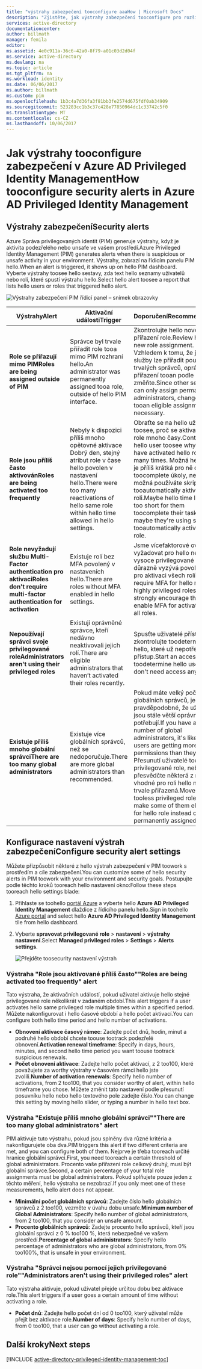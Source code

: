 ```yaml
---
title: "výstrahy zabezpečení tooconfigure aaaHow | Microsoft Docs"
description: "Zjistěte, jak výstrahy zabezpečení tooconfigure pro rozšíření Azure Privileged Identity Management."
services: active-directory
documentationcenter: 
author: billmath
manager: femila
editor: 
ms.assetid: 4e0c911a-36c6-42a0-8f79-a01c03d2d04f
ms.service: active-directory
ms.devlang: na
ms.topic: article
ms.tgt_pltfrm: na
ms.workload: identity
ms.date: 06/06/2017
ms.author: billmath
ms.custom: pim
ms.openlocfilehash: 1b3c4a7d36fa3f81bb3fe2574d675fdf0ab34909
ms.sourcegitcommit: 523283cc1b3c37c428e77850964dc1c33742c5f0
ms.translationtype: MT
ms.contentlocale: cs-CZ
ms.lasthandoff: 10/06/2017
---
```

# <a name="how-tooconfigure-security-alerts-in-azure-ad-privileged-identity-management"></a><span data-ttu-id="6c4c2-103">Jak výstrahy tooconfigure zabezpečení v Azure AD Privileged Identity Management</span><span class="sxs-lookup"><span data-stu-id="6c4c2-103">How tooconfigure security alerts in Azure AD Privileged Identity Management</span></span>
## <a name="security-alerts"></a><span data-ttu-id="6c4c2-104">Výstrahy zabezpečení</span><span class="sxs-lookup"><span data-stu-id="6c4c2-104">Security alerts</span></span>
<span data-ttu-id="6c4c2-105">Azure Správa privilegovaných identit (PIM) generuje výstrahy, když je aktivita podezřelého nebo unsafe ve vašem prostředí.</span><span class="sxs-lookup"><span data-stu-id="6c4c2-105">Azure Privileged Identity Management (PIM) generates alerts when there is suspicious or unsafe activity in your environment.</span></span> <span data-ttu-id="6c4c2-106">Výstrahy, zobrazí na řídicím panelu PIM hello.</span><span class="sxs-lookup"><span data-stu-id="6c4c2-106">When an alert is triggered, it shows up on hello PIM dashboard.</span></span> <span data-ttu-id="6c4c2-107">Vyberte výstrahy toosee hello sestavy, zda text hello seznamy uživatelů nebo rolí, které spustí výstrahu hello.</span><span class="sxs-lookup"><span data-stu-id="6c4c2-107">Select hello alert toosee a report that lists hello users or roles that triggered hello alert.</span></span>

![Výstrahy zabezpečení PIM řídicí panel – snímek obrazovky][1]

| <span data-ttu-id="6c4c2-109">Výstrahy</span><span class="sxs-lookup"><span data-stu-id="6c4c2-109">Alert</span></span> | <span data-ttu-id="6c4c2-110">Aktivační události</span><span class="sxs-lookup"><span data-stu-id="6c4c2-110">Trigger</span></span> | <span data-ttu-id="6c4c2-111">Doporučení</span><span class="sxs-lookup"><span data-stu-id="6c4c2-111">Recommendation</span></span> |
| --- | --- | --- |
| <span data-ttu-id="6c4c2-112">**Role se přiřazují mimo PIM**</span><span class="sxs-lookup"><span data-stu-id="6c4c2-112">**Roles are being assigned outside of PIM**</span></span> |<span data-ttu-id="6c4c2-113">Správce byl trvale přiřadit role tooa mimo PIM rozhraní hello.</span><span class="sxs-lookup"><span data-stu-id="6c4c2-113">An administrator was permanently assigned tooa role, outside of hello PIM interface.</span></span> |<span data-ttu-id="6c4c2-114">Zkontrolujte hello nové přiřazení role.</span><span class="sxs-lookup"><span data-stu-id="6c4c2-114">Review hello new role assignment.</span></span> <span data-ttu-id="6c4c2-115">Vzhledem k tomu, že jiné služby lze přiřadit pouze trvalých správců, oprávněné přiřazení tooan podle potřeby změňte.</span><span class="sxs-lookup"><span data-stu-id="6c4c2-115">Since other services can only assign permanent administrators, change it tooan eligible assignment if necessary.</span></span> |
| <span data-ttu-id="6c4c2-116">**Role jsou příliš často aktivován**</span><span class="sxs-lookup"><span data-stu-id="6c4c2-116">**Roles are being activated too frequently**</span></span> |<span data-ttu-id="6c4c2-117">Nebyly k dispozici příliš mnoho opětovné aktivace Dobrý den, stejný atribut role v čase hello povolen v nastavení hello.</span><span class="sxs-lookup"><span data-stu-id="6c4c2-117">There were too many reactivations of hello same role within hello time allowed in hello settings.</span></span> |<span data-ttu-id="6c4c2-118">Obraťte se na hello uživatele toosee, proč se aktivaci hello role mnoho časy.</span><span class="sxs-lookup"><span data-stu-id="6c4c2-118">Contact hello user toosee why they have activated hello role so many times.</span></span> <span data-ttu-id="6c4c2-119">Možná hello času je příliš krátká pro ně omezení toocomplete úkoly, nebo možná používáte skriptů tooautomatically aktivovat roli.</span><span class="sxs-lookup"><span data-stu-id="6c4c2-119">Maybe hello time limit is too short for them toocomplete their tasks, or maybe they're using scripts tooautomatically activate a role.</span></span> |
| <span data-ttu-id="6c4c2-120">**Role nevyžadují službu Multi-Factor authentication pro aktivaci**</span><span class="sxs-lookup"><span data-stu-id="6c4c2-120">**Roles don't require multi-factor authentication for activation**</span></span> |<span data-ttu-id="6c4c2-121">Existuje rolí bez MFA povolený v nastaveních hello.</span><span class="sxs-lookup"><span data-stu-id="6c4c2-121">There are roles without MFA enabled in hello settings.</span></span> |<span data-ttu-id="6c4c2-122">Jsme vícefaktorové ověřování vyžadovat pro hello nejvíce vysoce privilegované role, ale důrazně vyzývá povolit MFA pro aktivaci všech rolí.</span><span class="sxs-lookup"><span data-stu-id="6c4c2-122">We require MFA for hello most highly privileged roles, but strongly encourage that you enable MFA for activation of all roles.</span></span> |
| <span data-ttu-id="6c4c2-123">**Nepoužívají správci svoje privilegované role**</span><span class="sxs-lookup"><span data-stu-id="6c4c2-123">**Administrators aren't using their privileged roles**</span></span> |<span data-ttu-id="6c4c2-124">Existují oprávněné správce, kteří nedávno neaktivovali jejich rolí.</span><span class="sxs-lookup"><span data-stu-id="6c4c2-124">There are eligible administrators that haven’t activated their roles recently.</span></span> |<span data-ttu-id="6c4c2-125">Spusťte uživatelé přístup zkontrolujte toodetermine hello, které už nepotřebují přístup.</span><span class="sxs-lookup"><span data-stu-id="6c4c2-125">Start an access review toodetermine hello users that don't need access anymore.</span></span> |
| <span data-ttu-id="6c4c2-126">**Existuje příliš mnoho globální správci**</span><span class="sxs-lookup"><span data-stu-id="6c4c2-126">**There are too many global administrators**</span></span> |<span data-ttu-id="6c4c2-127">Existuje více globálních správců, než se nedoporučuje.</span><span class="sxs-lookup"><span data-stu-id="6c4c2-127">There are more global administrators than recommended.</span></span> |<span data-ttu-id="6c4c2-128">Pokud máte velký počet globálních správců, je pravděpodobné, že uživatelé jsou stále větší oprávnění než potřebují.</span><span class="sxs-lookup"><span data-stu-id="6c4c2-128">If you have a high number of global administrators, it's likely that users are getting more permissions than they need.</span></span> <span data-ttu-id="6c4c2-129">Přesunutí uživatelé tooless privilegované role, nebo se přesvědčte některá z nich vhodné pro roli hello místo trvale přiřazená.</span><span class="sxs-lookup"><span data-stu-id="6c4c2-129">Move users tooless privileged roles, or make some of them eligible for hello role instead of permanently assigned.</span></span> |

## <a name="configure-security-alert-settings"></a><span data-ttu-id="6c4c2-130">Konfigurace nastavení výstrah zabezpečení</span><span class="sxs-lookup"><span data-stu-id="6c4c2-130">Configure security alert settings</span></span>
<span data-ttu-id="6c4c2-131">Můžete přizpůsobit některé z hello výstrah zabezpečení v PIM toowork s prostředím a cíle zabezpečení.</span><span class="sxs-lookup"><span data-stu-id="6c4c2-131">You can customize some of hello security alerts in PIM toowork with your environment and security goals.</span></span> <span data-ttu-id="6c4c2-132">Postupujte podle těchto kroků tooreach hello nastavení okno:</span><span class="sxs-lookup"><span data-stu-id="6c4c2-132">Follow these steps tooreach hello settings blade:</span></span>

1. <span data-ttu-id="6c4c2-133">Přihlaste se toohello [portál Azure](https://portal.azure.com/) a vyberte hello **Azure AD Privileged Identity Management** dlaždice z řídicího panelu hello.</span><span class="sxs-lookup"><span data-stu-id="6c4c2-133">Sign in toohello [Azure portal](https://portal.azure.com/) and select hello **Azure AD Privileged Identity Management** tile from hello dashboard.</span></span>
2. <span data-ttu-id="6c4c2-134">Vyberte **spravovat privilegované role** > **nastavení** > **výstrahy nastavení**.</span><span class="sxs-lookup"><span data-stu-id="6c4c2-134">Select **Managed privileged roles** > **Settings** > **Alerts settings**.</span></span>
   
    ![Přejděte toosecurity nastavení výstrah][2]

### <a name="roles-are-being-activated-too-frequently-alert"></a><span data-ttu-id="6c4c2-136">Výstraha "Role jsou aktivované příliš často"</span><span class="sxs-lookup"><span data-stu-id="6c4c2-136">"Roles are being activated too frequently" alert</span></span>
<span data-ttu-id="6c4c2-137">Tato výstraha, že aktivačních událostí, pokud uživatel aktivuje hello stejné privilegované role několikrát v zadaném období.</span><span class="sxs-lookup"><span data-stu-id="6c4c2-137">This alert triggers if a user activates hello same privileged role multiple times within a specified period.</span></span> <span data-ttu-id="6c4c2-138">Můžete nakonfigurovat i hello časové období a hello počet aktivací.</span><span class="sxs-lookup"><span data-stu-id="6c4c2-138">You can configure both hello time period and hello number of activations.</span></span>

* <span data-ttu-id="6c4c2-139">**Obnovení aktivace časový rámec**: Zadejte počet dnů, hodin, minut a podruhé hello období chcete toouse tootrack podezřelé obnovení.</span><span class="sxs-lookup"><span data-stu-id="6c4c2-139">**Activation renewal timeframe**: Specify in days, hours, minutes, and second hello time period you want toouse tootrack suspicious renewals.</span></span>
* <span data-ttu-id="6c4c2-140">**Počet obnovení aktivace**: Zadejte hello počet aktivací, z 2 too100, které považujete za worthy výstrahy v časovém rámci hello jste zvolili.</span><span class="sxs-lookup"><span data-stu-id="6c4c2-140">**Number of activation renewals**: Specify hello number of activations, from 2 too100, that you consider worthy of alert, within hello timeframe you chose.</span></span> <span data-ttu-id="6c4c2-141">Můžete změnit tato nastavení podle přesunutí posuvníku hello nebo hello textového pole zadejte číslo.</span><span class="sxs-lookup"><span data-stu-id="6c4c2-141">You can change this setting by moving hello slider, or typing a number in hello text box.</span></span>

### <a name="there-are-too-many-global-administrators-alert"></a><span data-ttu-id="6c4c2-142">Výstraha "Existuje příliš mnoho globální správci"</span><span class="sxs-lookup"><span data-stu-id="6c4c2-142">"There are too many global administrators" alert</span></span>
<span data-ttu-id="6c4c2-143">PIM aktivuje tuto výstrahu, pokud jsou splněny dva různé kritéria a nakonfigurujete oba dva.</span><span class="sxs-lookup"><span data-stu-id="6c4c2-143">PIM triggers this alert if two different criteria are met, and you can configure both of them.</span></span> <span data-ttu-id="6c4c2-144">Nejprve je třeba tooreach určité hranice globální správci.</span><span class="sxs-lookup"><span data-stu-id="6c4c2-144">First, you need tooreach a certain threshold of global administrators.</span></span> <span data-ttu-id="6c4c2-145">Procento vaše přiřazení role celkový druhý, musí být globální správce.</span><span class="sxs-lookup"><span data-stu-id="6c4c2-145">Second, a certain percentage of your total role assignments must be global administrators.</span></span> <span data-ttu-id="6c4c2-146">Pokud splňujete pouze jeden z těchto měření, hello výstraha se nezobrazí.</span><span class="sxs-lookup"><span data-stu-id="6c4c2-146">If you only meet one of these measurements, hello alert does not appear.</span></span>  

* <span data-ttu-id="6c4c2-147">**Minimální počet globálních správců**: Zadejte číslo hello globálních správců z 2 too100, vezměte v úvahu dobu unsafe.</span><span class="sxs-lookup"><span data-stu-id="6c4c2-147">**Minimum number of Global Administrators**: Specify hello number of global administrators, from 2 too100, that you consider an unsafe amount.</span></span>
* <span data-ttu-id="6c4c2-148">**Procento globálních správců**: Zadejte procento hello správců, kteří jsou globální správci z 0 % too100 %, která nebezpečné ve vašem prostředí.</span><span class="sxs-lookup"><span data-stu-id="6c4c2-148">**Percentage of global administrators**: Specify hello percentage of administrators who are global administrators, from 0% too100%, that is unsafe in your environment.</span></span>

### <a name="administrators-arent-using-their-privileged-roles-alert"></a><span data-ttu-id="6c4c2-149">Výstraha "Správci nejsou pomocí jejich privilegované role"</span><span class="sxs-lookup"><span data-stu-id="6c4c2-149">"Administrators aren't using their privileged roles" alert</span></span>
<span data-ttu-id="6c4c2-150">Tato výstraha aktivuje, pokud uživatel přejde určitou dobu bez aktivace role.</span><span class="sxs-lookup"><span data-stu-id="6c4c2-150">This alert triggers if a user goes a certain amount of time without activating a role.</span></span>

* <span data-ttu-id="6c4c2-151">**Počet dnů**: Zadejte hello počet dní od 0 too100, který uživatel může přejít bez aktivace role.</span><span class="sxs-lookup"><span data-stu-id="6c4c2-151">**Number of days**: Specify hello number of days, from 0 too100, that a user can go without activating a role.</span></span>

## <a name="next-steps"></a><span data-ttu-id="6c4c2-152">Další kroky</span><span class="sxs-lookup"><span data-stu-id="6c4c2-152">Next steps</span></span>
[!INCLUDE [active-directory-privileged-identity-management-toc](../../includes/active-directory-privileged-identity-management-toc.md)]

<!--Image references-->

[1]: ./media/active-directory-privileged-identity-management-how-to-configure-security-alerts/PIM_security_dash.png
[2]: ./media/active-directory-privileged-identity-management-how-to-configure-security-alerts/PIM_security_settings.png

